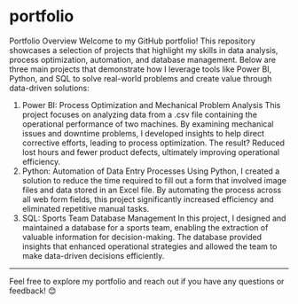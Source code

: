 # portfolio
Portfolio Overview
Welcome to my GitHub portfolio! This repository showcases a selection of projects that highlight my skills in data analysis, process optimization, automation, and database management. Below are three main projects that demonstrate how I leverage tools like Power BI, Python, and SQL to solve real-world problems and create value through data-driven solutions:
1. Power BI: Process Optimization and Mechanical Problem Analysis
This project focuses on analyzing data from a .csv file containing the operational performance of two machines. By examining mechanical issues and downtime problems, I developed insights to help direct corrective efforts, leading to process optimization. The result? Reduced lost hours and fewer product defects, ultimately improving operational efficiency.
2. Python: Automation of Data Entry Processes
Using Python, I created a solution to reduce the time required to fill out a form that involved image files and data stored in an Excel file. By automating the process across all web form fields, this project significantly increased efficiency and eliminated repetitive manual tasks.
3. SQL: Sports Team Database Management
In this project, I designed and maintained a database for a sports team, enabling the extraction of valuable information for decision-making. The database provided insights that enhanced operational strategies and allowed the team to make data-driven decisions efficiently.
________________________________________
Feel free to explore my portfolio and reach out if you have any questions or feedback! 😊
